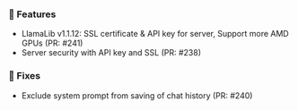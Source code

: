 ### 🚀 Features

- LlamaLib v1.1.12: SSL certificate & API key for server, Support more AMD GPUs (PR: #241)
- Server security with API key and SSL (PR: #238)

### 🐛 Fixes

- Exclude system prompt from saving of chat history (PR: #240)

